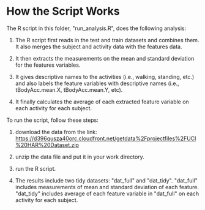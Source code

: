 How the Script Works
=========================
The R script in this folder, "run_analysis.R", does the following analysis: 

1. The R script first reads in the test and train datasets and combines them. It also merges the subject and activity data with the features data. 

2. It then extracts the measurements on the mean and standard deviation for the features variables. 

3. It gives descriptive names to the activities (i.e., walking, standing, etc.) and also labels the feature variables with descriptive names (i.e., tBodyAcc.mean.X, tBodyAcc.mean.Y, etc). 

4. It finally calculates the average of each extracted feature variable on each activity for each subject. 

To run the script, follow these steps: 

1. download the data from the link:
https://d396qusza40orc.cloudfront.net/getdata%2Fprojectfiles%2FUCI%20HAR%20Dataset.zip 

2. unzip the data file and put it in your work directory.

3. run the R script. 

4. The results include two tidy datasets: "dat_full" and "dat_tidy". "dat_full" includes measurements of mean and standard deviation of each feature. "dat_tidy" includes average of each feature variable in "dat_full" on each activity for each subject. 


